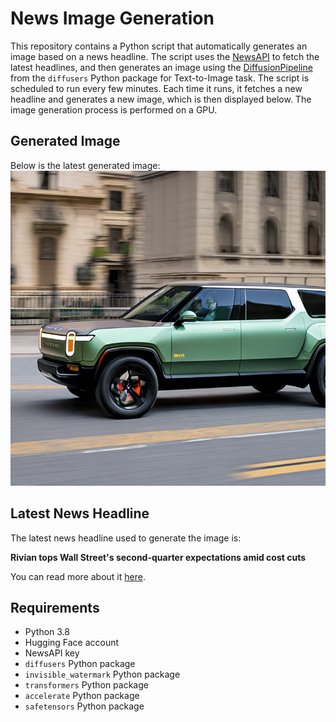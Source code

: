 # News Image Generation
This repository contains a Python script that automatically generates an image based on a news headline. The script uses the [NewsAPI](https://newsapi.org/) to fetch the latest headlines, and then generates an image using the [DiffusionPipeline](https://github.com/huggingface/diffusers) from the `diffusers` Python package for Text-to-Image task.
The script is scheduled to run every few minutes. Each time it runs, it fetches a new headline and generates a new image, which is then displayed below. The image generation process is performed on a GPU.

## Generated Image
Below is the latest generated image:
![Generated Image](image.png)

## Latest News Headline
The latest news headline used to generate the image is:

**Rivian tops Wall Street's second-quarter expectations amid cost cuts**

You can read more about it [here](https://news.google.com/rss/articles/CBMiqAFBVV95cUxQd0dEZndBWkJsbXFROFEwTE9SUDFqams4d3pXdkNlbU1OLW1UUGRsM0lpVGNHR1FzVXJpQ3hiVF9ubk53eXFnZWhMeVg5enZHWXlrUTl5SDdDb0JrcXNTWTBqUFdoS1ZpbTRiaU5YNW83QktPVUdkUnVPbkF6N3BtenRhTHR3MW5HbUF0WmREMmh4b2lFMHg3MEJTb0RZS3c4YUhEWTh2NUbSAa4BQVVfeXFMTUdpNWRQNXRiWjZEN2R5NG5NcW9OV1A3REdCQUlJZWpJN0FMTW9PNTl5NERlelhXdzJ5SWVOTEs4RzZiZlBId2dpUkp3QnUtVmUySTNrVUhqYmdiSFJKVEFKMVBHOU1qWDhUNm9zZExjNkhGbUwxMXhZcWNqUWZVa1c4MHhEb0tFcUx2dW9PXzdJNkcxMnFfNnE2QllKd19aNXNpMVpRZ3VUMTJ3Y01R?oc=5).

## Requirements
- Python 3.8
- Hugging Face account
- NewsAPI key
- `diffusers` Python package
- `invisible_watermark` Python package
- `transformers` Python package
- `accelerate` Python package
- `safetensors` Python package
